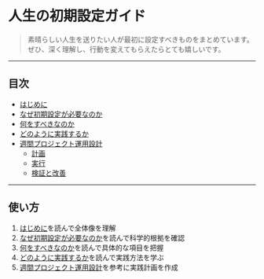# 人生の初期設定ガイド

>素晴らしい人生を送りたい人が最初に設定すべきものをまとめています。
>ぜひ、深く理解し、行動を変えてもらえたらとても嬉しいです。

---

## 目次

- [はじめに](basics/index.md)
- [なぜ初期設定が必要なのか](basics/why.md)
- [何をすべきなのか](basics/what.md)
- [どのように実践するか](basics/how.md)
- [週間プロジェクト運用設計](weekly/index.md)
  - [計画](weekly/planning.md)
  - [実行](weekly/execution.md)
  - [検証と改善](weekly/review.md)

---

## 使い方

1. [はじめに](basics/index.md)を読んで全体像を理解
2. [なぜ初期設定が必要なのか](basics/why.md)を読んで科学的根拠を確認
3. [何をすべきなのか](basics/what.md)を読んで具体的な項目を把握
4. [どのように実践するか](basics/how.md)を読んで実践方法を学ぶ
5. [週間プロジェクト運用設計](weekly/index.md)を参考に実践計画を作成